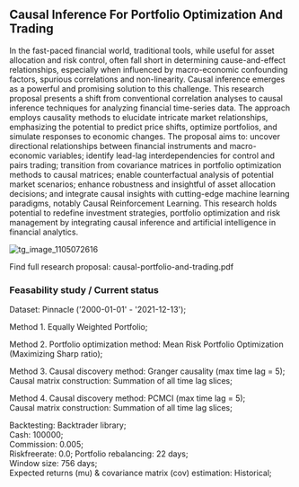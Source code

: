 ## Causal Inference For Portfolio Optimization And Trading

In the fast-paced financial world, traditional tools, while useful for asset allocation and risk control, often fall short in determining cause-and-effect relationships, especially when influenced by macro-economic confounding factors, spurious correlations and non-linearity. Causal inference emerges as a powerful and promising solution to this challenge. This research proposal presents a shift from conventional correlation analyses to causal inference techniques for analyzing financial time-series data. The approach employs causality methods to elucidate intricate market relationships, emphasizing the potential to predict price shifts, optimize portfolios, and simulate responses to economic changes. The proposal aims to: uncover directional relationships between financial instruments and macro-economic variables; identify lead-lag interdependencies for control and pairs trading; transition from covariance matrices in portfolio optimization methods to causal matrices; enable counterfactual analysis of potential market scenarios; enhance robustness and insightful of asset allocation decisions; and integrate causal insights with cutting-edge machine learning paradigms, notably Causal Reinforcement Learning. This research holds potential to redefine investment strategies, portfolio optimization and risk management by integrating causal inference and artificial intelligence in financial analytics.

![tg_image_1105072616](https://github.com/george-nigm/causal-portfolio-and-trading/assets/48650320/78a8408f-306d-49d3-bed2-6094a3b4ec23)

Find full research proposal: causal-portfolio-and-trading.pdf

### Feasability study / Current status

Dataset: Pinnacle ('2000-01-01' - '2021-12-13');

Method 1. Equally Weighted Portfolio;

Method 2. Portfolio optimization method: Mean Risk Portfolio Optimization (Maximizing Sharp ratio);

Method 3. Causal discovery method: Granger causality (max time lag = 5);<br>
Causal matrix construction: Summation of all time lag slices; <br>

Method 4. Causal discovery method: PCMCI (max time lag = 5);<br>
Causal matrix construction: Summation of all time lag slices; <br>

Backtesting: Backtrader library; <br>
Cash: 100000; <br>
Commission: 0.005; <br>
Riskfreerate: 0.0;
Portfolio rebalancing: 22 days; <br>
Window size: 756 days; <br>
Expected returns (mu) & covariance matrix (cov) estimation: Historical; <br>
